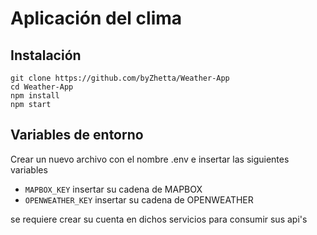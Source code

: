 # Aplicación del clima

## Instalación

```
git clone https://github.com/byZhetta/Weather-App
cd Weather-App
npm install
npm start
```

## Variables de entorno

Crear un nuevo archivo con el nombre .env e insertar las siguientes variables

- `MAPBOX_KEY` insertar su cadena de MAPBOX
- `OPENWEATHER_KEY` insertar su cadena de OPENWEATHER

se requiere crear su cuenta en dichos servicios para consumir sus api's 